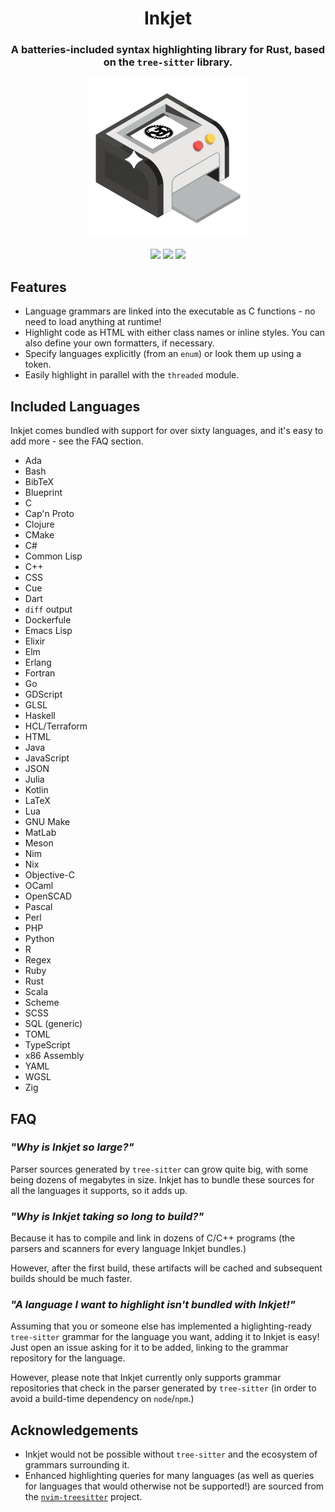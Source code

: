 <h1 align="center">Inkjet</h1>
<h3 align="center">A batteries-included syntax highlighting library for Rust, based on the <code>tree-sitter</code> library.</h3>
<p align="center">
<img src=".github/logo.png" width="256">
</p>

<p align="center">
<img src="https://img.shields.io/crates/v/inkjet">
<img src="https://img.shields.io/github/actions/workflow/status/SomewhereOutInSpace/inkjet/rust.yml">
<img src="https://img.shields.io/crates/l/inkjet">
</p>

## Features

- Language grammars are linked into the executable as C functions - no need to load anything at runtime!
- Highlight code as HTML with either class names or inline styles. You can also define your own formatters, if necessary.
- Specify languages explicitly (from an `enum`) or look them up using a token.
- Easily highlight in parallel with the `threaded` module.

## Included Languages

Inkjet comes bundled with support for over sixty languages, and it's easy to add more - see the FAQ section.

- Ada
- Bash
- BibTeX
- Blueprint
- C
- Cap'n Proto
- Clojure
- CMake
- C#
- Common Lisp
- C++
- CSS
- Cue
- Dart
- `diff` output
- Dockerfule
- Emacs Lisp
- Elixir
- Elm
- Erlang
- Fortran
- Go
- GDScript
- GLSL
- Haskell
- HCL/Terraform
- HTML
- Java
- JavaScript
- JSON
- Julia
- Kotlin
- LaTeX
- Lua
- GNU Make
- MatLab
- Meson
- Nim
- Nix
- Objective-C
- OCaml
- OpenSCAD
- Pascal
- Perl
- PHP
- Python
- R
- Regex
- Ruby
- Rust
- Scala
- Scheme
- SCSS
- SQL (generic)
- TOML
- TypeScript
- x86 Assembly
- YAML
- WGSL
- Zig

## FAQ

### *"Why is Inkjet so large?"*

Parser sources generated by `tree-sitter` can grow quite big, with some being dozens of megabytes in size. Inkjet has to bundle these sources for all the languages it supports, so it adds up.

### *"Why is Inkjet taking so long to build?"*

Because it has to compile and link in dozens of C/C++ programs (the parsers and scanners for every language Inkjet bundles.)

However, after the first build, these artifacts will be cached and subsequent builds should be much faster.

### *"A language I want to highlight isn't bundled with Inkjet!"*

Assuming that you or someone else has implemented a higlighting-ready `tree-sitter` grammar for the language you want, adding it to Inkjet is easy! Just open an issue asking for it to be added, linking to the grammar repository for the language.

However, please note that Inkjet currently only supports grammar repositories that check in the parser generated by `tree-sitter` (in order to avoid a build-time dependency on `node`/`npm`.)

## Acknowledgements
- Inkjet would not be possible without `tree-sitter` and the ecosystem of grammars surrounding it.
- Enhanced highlighting queries for many languages (as well as queries for languages that would otherwise not be supported!) are sourced from the [`nvim-treesitter`](https://github.com/nvim-treesitter/nvim-treesitter) project.